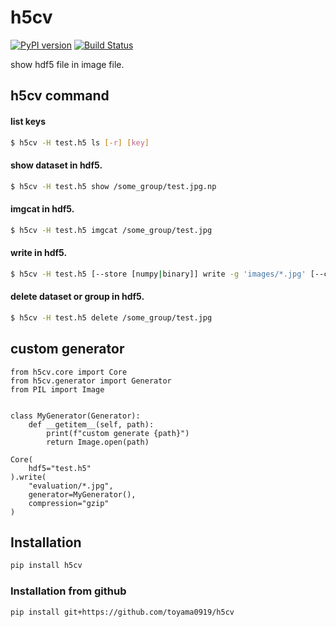 # h5cv

[![PyPI version](https://badge.fury.io/py/h5cv.svg)](https://badge.fury.io/py/h5cv)
[![Build Status](https://secure.travis-ci.org/toyama0919/h5cv.png?branch=master)](http://travis-ci.org/toyama0919/h5cv)

show hdf5 file in image file.


## h5cv command

#### list keys

```bash
$ h5cv -H test.h5 ls [-r] [key]
```

#### show dataset in hdf5.

```bash
$ h5cv -H test.h5 show /some_group/test.jpg.np
```

#### imgcat in hdf5.

```bash
$ h5cv -H test.h5 imgcat /some_group/test.jpg
```

#### write in hdf5.

```bash
$ h5cv -H test.h5 [--store [numpy|binary]] write -g 'images/*.jpg' [--compression gzip] [--append]
```

#### delete dataset or group in hdf5.

```bash
$ h5cv -H test.h5 delete /some_group/test.jpg
```

## custom generator

```
from h5cv.core import Core
from h5cv.generator import Generator
from PIL import Image


class MyGenerator(Generator):
    def __getitem__(self, path):
        print(f"custom generate {path}")
        return Image.open(path)

Core(
    hdf5="test.h5"
).write(
    "evaluation/*.jpg",
    generator=MyGenerator(),
    compression="gzip"
)
```


## Installation

```sh
pip install h5cv
```

### Installation from github

```sh
pip install git+https://github.com/toyama0919/h5cv
```

